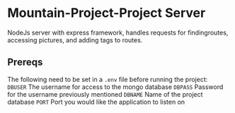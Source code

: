 # Mountain-Project-Project Server
NodeJs server with express framework, handles requests for findingroutes, accessing pictures, and adding tags to routes.

## Prereqs
The following need to be set in a `.env` file before running the project:  
`DBUSER` The username for access to the mongo database
`DBPASS` Password for the username previously mentioned
`DBNAME` Name of the project database
`PORT`   Port you would like the application to listen on